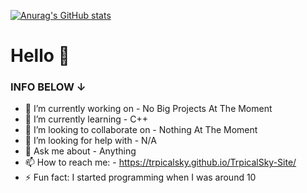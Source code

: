 [![Anurag's GitHub stats](https://github-readme-stats.vercel.app/api?username=TrpicalSky)](https://github.com/anuraghazra/github-readme-stats)



# Hello 👋


### INFO BELOW ↓

- 🔭 I’m currently working on - No Big Projects At The Moment
- 🌱 I’m currently learning - C++ 
- 👯 I’m looking to collaborate on - Nothing At The Moment
- 🤔 I’m looking for help with - N/A
- 💬 Ask me about - Anything 
- 📫 How to reach me: - https://trpicalsky.github.io/TrpicalSky-Site/
- ⚡ Fun fact: I started programming when I was around 10
